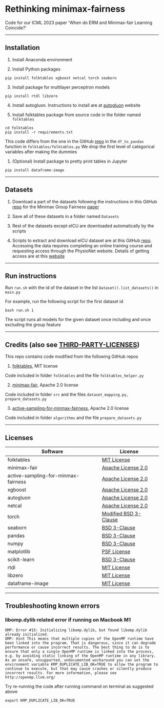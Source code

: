 # Rethinking minimax-fairness

Code for our ICML 2023 paper 'When do ERM and Minimax-fair Learning Coincide?'

---

## Installation

1. Install Anaconda environment

2. Install Python packages
```
pip install folktables xgboost netcal torch seaborn
```

3. Install package for multilayer perceptron models
```
pip install rtdl libzero
```

4. Install autogluon. Instructions to install are at [autogluon](https://auto.gluon.ai/stable/install.html) website

5. Install folktables package from source code in the folder named `folktables`
```
cd folktables
pip install -r requirements.txt
```
This code differs from the one in the GitHub [repo](https://github.com/socialfoundations/folktables) in the `df_to_pandas` function in `folktables/folktables.py`
We drop the first level of categorical variables after making the dummies

1. (Optional) Install package to pretty print tables in Jupyter
```
pip install dataframe-image
```

---

## Datasets

1. Download a part of the datasets following the instructions in this GitHub [repo](https://github.com/amazon-science/minimax-fair#datasets) for the Minimax Group Fairness [paper](https://arxiv.org/abs/2011.03108)

2. Save all of these datasets in a folder named `Datasets`

3. Rest of the datasets except eICU are downloaded automatically by the scripts 

4. Scripts to extract and download eICU dataset are at this GitHub [repo](https://github.com/alistairewj/icu-model-transfer). Accessing the data requires completing an online training course and requesting access through the PhysioNet website. Details of getting access are at this [website](https://eicu-crd.mit.edu/gettingstarted/access/)

---

## Run instructions
Run `run.sh` with the id of the dataset in the list `Dataset().list_datasets()` in `main.py`

For example, run the following script for the first dataset id
```
bash run.sh 1
```
The script runs all models for the given dataset once including and once excluding the group feature

---

## Credits (also see [THIRD-PARTY-LICENSES](../blob/master/THIRD-PARTY-LICENSES))
This repo contains code modified from the following GitHub repos

1. [folktables](https://github.com/socialfoundations/folktables), MIT license

Code included in folder `folktables` and the file `folktables_helper.py`

2. [minimax-fair](https://github.com/amazon-science/minimax-fair), Apache 2.0 license

Code included in folder `src` and the files `dataset_mapping.py, prepare_datasets.py`

3. [active-sampling-for-minmax-fairness](https://github.com/amazon-science/active-sampling-for-minmax-fairness), Apache 2.0 license

Code included in folder `algorithms` and the file `prepare_datasets.py`

---

## Licenses

| Software    | License |
| -------- | ------- |
| folktables  | [MIT License](https://github.com/socialfoundations/folktables/blob/main/LICENSE.txt)    |
| minimax-fair | [Apache License 2.0](https://github.com/amazon-science/minimax-fair/blob/main/LICENSE)     |
| active-sampling-for-minmax-fairness | [Apache License 2.0](https://github.com/amazon-science/active-sampling-for-minmax-fairness/blob/main/LICENSE)     |
| xgboost | [Apache License 2.0](https://github.com/dmlc/xgboost/blob/master/LICENSE)     |
| autogluon | [Apache License 2.0](https://github.com/autogluon/autogluon/blob/master/LICENSE)     |
| netcal    | [Apache License 2.0](https://github.com/EFS-OpenSource/calibration-framework/blob/main/LICENSE.txt)    |
| torch    | [Modified BSD 3-Clause](https://github.com/pytorch/pytorch/blob/main/LICENSE)    |
| seaborn    | [BSD 3-Clause](https://github.com/mwaskom/seaborn/blob/master/LICENSE.md)    |
| pandas    | [BSD 3-Clause](https://github.com/pandas-dev/pandas/blob/main/LICENSE)    |
| numpy    | [BSD 3-Clause](https://github.com/numpy/numpy/blob/main/LICENSE.txt)    |
| matplotlib    | [PSF License](https://matplotlib.org/stable/users/project/license.html)    |
| scikit-learn    | [BSD 3-Clause](https://github.com/scikit-learn/scikit-learn/blob/main/COPYING)    |
| rtdl    | [MIT License](https://github.com/Yura52/rtdl/blob/main/LICENSE)    |
| libzero    | [MIT License](https://github.com/Yura52/delu/blob/main/LICENSE)    |
| dataframe-image    | [MIT License](https://github.com/dexplo/dataframe_image/blob/master/LICENSE)    |

---


## Troubleshooting known errors

### libomp.dylib related error if running on Macbook M1

```
OMP: Error #15: Initializing libomp.dylib, but found libomp.dylib already initialized.
OMP: Hint This means that multiple copies of the OpenMP runtime have been linked into the program. That is dangerous, since it can degrade performance or cause incorrect results. The best thing to do is to ensure that only a single OpenMP runtime is linked into the process, e.g. by avoiding static linking of the OpenMP runtime in any library. As an unsafe, unsupported, undocumented workaround you can set the environment variable KMP_DUPLICATE_LIB_OK=TRUE to allow the program to continue to execute, but that may cause crashes or silently produce incorrect results. For more information, please see http://openmp.llvm.org/
```

Try re-running the code after running command on terminal as suggested above
```
export KMP_DUPLICATE_LIB_OK=TRUE
```
